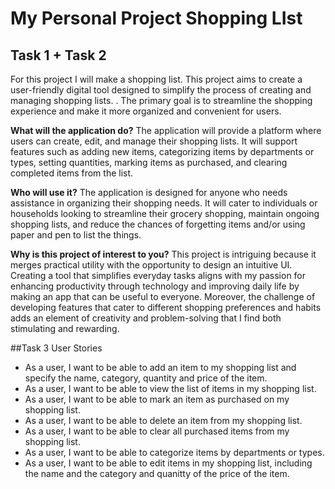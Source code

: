 # My Personal Project Shopping LIst 

## Task 1 + Task 2
For this project I will make a shopping list. This project aims to create a user-friendly digital tool designed to simplify the process of creating and managing shopping lists. . The primary goal is to streamline the shopping experience and make it more organized and convenient for users.

**What will the application do?**
The application will provide a platform where users can create, edit, and manage their shopping lists. It will support features such as adding new items, categorizing items by departments or types, setting quantities, marking items as purchased, and clearing completed items from the list.

**Who will use it?**
The application is designed for anyone who needs assistance in organizing their shopping needs. It will cater to individuals or households looking to streamline their grocery shopping, maintain ongoing shopping lists, and reduce the chances of forgetting items and/or using paper and pen to list the things. 

**Why is this project of interest to you?**
This project is intriguing because it merges practical utility with the opportunity to design an intuitive UI. Creating a tool that simplifies everyday tasks aligns with my passion for enhancing productivity through technology and improving daily life by making an app that can be useful to everyone. Moreover, the challenge of developing features that cater to different shopping preferences and habits adds an element of creativity and problem-solving that I find both stimulating and rewarding.

##Task 3 User Stories

- As a user, I want to be able to add an item to my shopping list and specify the name, category, quantity and price of the item.
- As a user, I want to be able to view the list of items in my shopping list.
- As a user, I want to be able to mark an item as purchased on my shopping list.
- As a user, I want to be able to delete an item from my shopping list.
- As a user, I want to be able to clear all purchased items from my shopping list.
- As a user, I want to be able to categorize items by departments or types.
- As a user, I want to be able to edit items in my shopping list, including the name and the category and quanitty of the price of the item. 